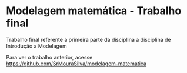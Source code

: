 # Modelagem matemática - Trabalho final

Trabalho final referente a primeira parte da disciplina a disciplina de Introdução a Modelagem

Para ver o trabalho anterior, acesse https://github.com/SrMouraSilva/modelagem-matematica
